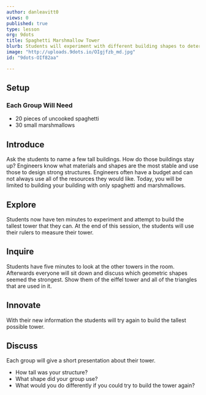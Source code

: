 ```yaml
---
author: danleavitt0
views: 0
published: true
type: lesson
org: 9dots
title: Spaghetti Marshmallow Tower
blurb: Students will experiment with different building shapes to determine which are the most stable for building vertically.
image: "http://uploads.9dots.io/OIgjfzb_md.jpg"
id: "9dots-OIf82aa"

---
```


## Setup
### Each Group Will Need
- 20 pieces of uncooked spaghetti
- 30 small marshmallows
<!-- -->
## Introduce
Ask the students to name a few tall buildings. How do those buildings stay up? Engineers know what materials and shapes are the most stable and use those to design strong structures.  Engineers often have a budget and can not always use all of the resources they would like. Today, you will be limited to building your building with only spaghetti and marshmallows.<!-- -->
## Explore
Students now have ten minutes to experiment and attempt to build the tallest tower that they can. At the end of this session, the students will use their rulers to measure their tower.<!-- -->
## Inquire
Students have five minutes to look at the other towers in the room.  Afterwards everyone will sit down and discuss which geometric shapes seemed the strongest. Show them of the eiffel tower and all of the triangles that are used in it.<!-- -->
## Innovate
With their new information the students will try again to build the tallest possible tower.<!-- -->
## Discuss
Each group will give a short presentation about their tower. 
- How tall was your structure? 
- What shape did your group use? 
- What would you do differently if you could try to build the tower again?
